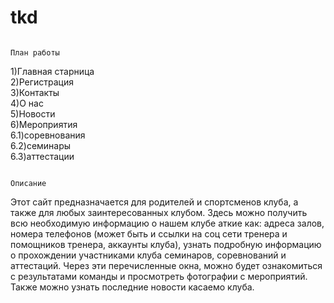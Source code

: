 # tkd
                                                                                         План работы
1)Главная старница<br>
2)Регистрация<br>
3)Контакты<br>
4)О нас<br>
5)Новости<br>
6)Мероприятия<br>
6.1)соревнования<br>
6.2)семинары<br>
6.3)аттестации<br>

                                                                                        Описание
Этот сайт предназначается для родителей и спортсменов клуба, а также для любых заинтересованных клубом. Здесь можно получить всю необходимую  информацию о нашем клубе аткие как: адреса залов, номера телефонов (может быть и ссылки на соц сети тренера и помощников тренера, аккаунты клуба), узнать подробную информацию о прохождении участниками клуба семинаров, соревнований и аттестаций. Через эти перечисленные окна, можно будет ознакомиться с результатами команды и просмотреть фотографии с мероприятий. Также можно узнать последние новости касаемо клуба.  
